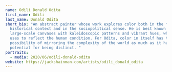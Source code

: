 ```yaml
---
name: Odili Donald Odita
first_name: Odili
last_name: Donald Odita
short_bio: "An abstract painter whose work explores color both in the figurative
  historical context and in the sociopolitical sense. He is best known for his
  large-scale canvases with kaleidoscopic patterns and vibrant hues, which he
  uses to reflect the human condition. For Odita, color in itself has the
  possibility of mirroring the complexity of the world as much as it has the
  potential for being distinct. "
portraits:
  - media: 2020/06/odili-donald-odita
website: https://jackshainman.com/artists/odili_donald_odita
---
```

